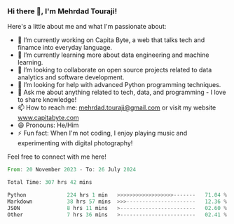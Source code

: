### Hi there 👋, I'm Mehrdad Touraji!


Here's a little about me and what I'm passionate about:

- 🔭 I’m currently working on Capita Byte, a web that talks tech and finamce into everyday language.
- 🌱 I’m currently learning more about data engineering and machine learning.
- 👯 I’m looking to collaborate on open source projects related to data analytics and software development.
- 🤔 I’m looking for help with advanced Python programming techniques.
- 💬 Ask me about anything related to tech, data, and programming - I love to share knowledge!
- 📫 How to reach me: mehrdad.touraji@gmail.com or visit my website www.capitabyte.com
- 😄 Pronouns: He/Him
- ⚡ Fun fact: When I'm not coding, I enjoy playing music and experimenting with digital photography!

Feel free to connect with me here!


<!--START_SECTION:waka-->

```rust
From: 20 November 2023 - To: 26 July 2024

Total Time: 307 hrs 42 mins

Python             224 hrs 1 min   >>>>>>>>>>>>>>>>>>-------   71.04 %
Markdown           38 hrs 57 mins  >>>----------------------   12.36 %
JSON               8 hrs 11 mins   >------------------------   02.60 %
Other              7 hrs 36 mins   >------------------------   02.41 %
```

<!--END_SECTION:waka-->
